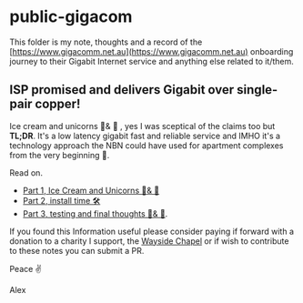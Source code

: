 # public-gigacom
This folder is my note, thoughts and a record of the [https://www.gigacomm.net.au](https://www.gigacomm.net.au) onboarding journey to their Gigabit Internet service and anything else related to it/them.

## ISP promised and delivers Gigabit over single-pair copper!

Ice cream and unicorns 🍦& 🦄 , yes I was sceptical of the claims too but **TL;DR**. It's a low latency gigabit fast and reliable service and IMHO it's a technology approach the NBN could have used for apartment complexes from the very beginning 🍿.

Read on.
- [Part 1, Ice Cream and Unicorns 🍦& 🦄 ](https://github.com/alexanderswift/public-gigacom/blob/main/ice_cream_and_unicorns.md)
- [Part 2, install time 🛠](https://github.com/alexanderswift/public-gigacom/blob/main/install_time.md)
- [Part 3, testing and final thoughts 🧪& 🤔](https://github.com/alexanderswift/public-gigacom/blob/main/testing_and_final_thoughts.md).


If you found this Information useful please consider paying if forward with a donation to a charity I support, the [Wayside Chapel](https://www.waysidechapel.org.au) or if wish to contribute to these notes you can submit a PR.



Peace ✌️



Alex
